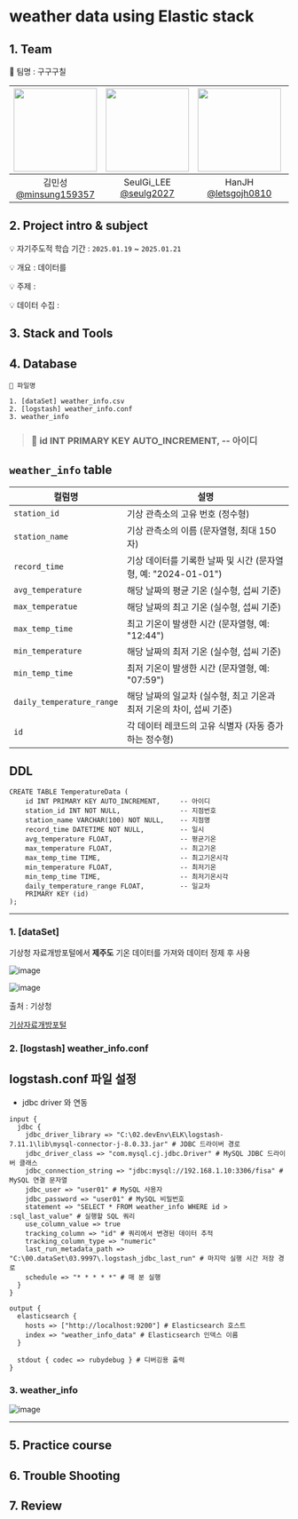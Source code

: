 # weather data using Elastic stack


## 1. Team

👥 팀명 : 구구구칠

|<img src="https://avatars.githubusercontent.com/u/87555330?v=4" width="150" height="150"/>|<img src="https://avatars.githubusercontent.com/u/55776421?v=4" width="150" height="150"/>|<img src="https://avatars.githubusercontent.com/u/71498489?v=4" width="150" height="150"/>|<img src="https://avatars.githubusercontent.com/u/82265395?v=4" width="150" height="150"/>|
|:-:|:-:|:-:|:-:|
|김민성<br/>[@minsung159357](https://github.com/minsung159357)|SeulGi_LEE<br/>[@seulg2027](https://github.com/seulg2027)|HanJH<br/>[@letsgojh0810](https://github.com/letsgojh0810)|구민지<br/>[@minjee83](https://github.com/minjee83)|


## 2. Project intro & subject

💡 자기주도적 학습 기간 : `2025.01.19` ~ `2025.01.21`

💡 개요 : 데이터를

💡 주제 : 

💡 데이터 수집 : 


## 3. Stack and Tools

## 4. Database

<aside>

    📁 파일명

    1. [dataSet] weather_info.csv
    2. [logstash] weather_info.conf
    3. weather_info

</aside>

> ### 📌 id INT PRIMARY KEY AUTO_INCREMENT,     -- 아이디

## `weather_info` table

| **컬럼명**                | **설명**                                                                                   |
|-------------------------|--------------------------------------------------------------------------------------------|
| `station_id`             | 기상 관측소의 고유 번호 (정수형)                                                               |
| `station_name`           | 기상 관측소의 이름 (문자열형, 최대 150자)                                                       |
| `record_time`            | 기상 데이터를 기록한 날짜 및 시간 (문자열형, 예: "2024-01-01")                                 |
| `avg_temperature`        | 해당 날짜의 평균 기온 (실수형, 섭씨 기준)                                                      |
| `max_temperatue`         | 해당 날짜의 최고 기온 (실수형, 섭씨 기준)                                                      |
| `max_temp_time`          | 최고 기온이 발생한 시간 (문자열형, 예: "12:44")                                                |
| `min_temperature`        | 해당 날짜의 최저 기온 (실수형, 섭씨 기준)                                                      |
| `min_temp_time`          | 최저 기온이 발생한 시간 (문자열형, 예: "07:59")                                                |
| `daily_temperature_range`| 해당 날짜의 일교차 (실수형, 최고 기온과 최저 기온의 차이, 섭씨 기준)                               |
| `id`                     | 각 데이터 레코드의 고유 식별자 (자동 증가하는 정수형)                                           |

## DDL
```
CREATE TABLE TemperatureData (
    id INT PRIMARY KEY AUTO_INCREMENT,     -- 아이디
    station_id INT NOT NULL,               -- 지점번호
    station_name VARCHAR(100) NOT NULL,    -- 지점명
    record_time DATETIME NOT NULL,         -- 일시
    avg_temperature FLOAT,                 -- 평균기온
    max_temperature FLOAT,                 -- 최고기온
    max_temp_time TIME,                    -- 최고기온시각
    min_temperature FLOAT,                 -- 최저기온
    min_temp_time TIME,                    -- 최저기온시각
    daily_temperature_range FLOAT,         -- 일교차
    PRIMARY KEY (id)
);
```

---

### 1. [dataSet]
기상청 자료개방포털에서 **제주도** 기온 데이터를 가져와 데이터 정제 후 사용

![image](https://github.com/user-attachments/assets/ea6825a1-9e71-439e-b963-584488d4a6e9)

![image](https://github.com/user-attachments/assets/8c218960-b4ab-4337-9186-2fb27335a147)





출처 : 기상청

[기상자료개방포털](https://data.kma.go.kr/cmmn/main.do)


### 2. [logstash] weather_info.conf
## logstash.conf 파일 설정
- jdbc driver 와 연동

```
input {
  jdbc {
    jdbc_driver_library => "C:\02.devEnv\ELK\logstash-7.11.1\lib\mysql-connector-j-8.0.33.jar" # JDBC 드라이버 경로
    jdbc_driver_class => "com.mysql.cj.jdbc.Driver" # MySQL JDBC 드라이버 클래스
    jdbc_connection_string => "jdbc:mysql://192.168.1.10:3306/fisa" # MySQL 연결 문자열
    jdbc_user => "user01" # MySQL 사용자
    jdbc_password => "user01" # MySQL 비밀번호
    statement => "SELECT * FROM weather_info WHERE id > :sql_last_value" # 실행할 SQL 쿼리
    use_column_value => true
    tracking_column => "id" # 쿼리에서 변경된 데이터 추적
    tracking_column_type => "numeric"
    last_run_metadata_path => "C:\00.dataSet\03.9997\.logstash_jdbc_last_run" # 마지막 실행 시간 저장 경로
    schedule => "* * * * *" # 매 분 실행
  }
}

output {
  elasticsearch {
    hosts => ["http://localhost:9200"] # Elasticsearch 호스트
    index => "weather_info_data" # Elasticsearch 인덱스 이름
  }

  stdout { codec => rubydebug } # 디버깅용 출력
}
```


### 3. weather_info
![image](https://github.com/user-attachments/assets/1c744053-ff82-49c6-b043-d3b8a49d5acc)


---

## 5. Practice course



## 6. Trouble Shooting

## 7. Review
